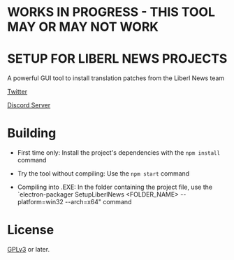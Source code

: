 WORKS IN PROGRESS - THIS TOOL MAY OR MAY NOT WORK
=====

# SETUP FOR LIBERL NEWS PROJECTS

A powerful GUI tool to install translation patches from the Liberl News team

[Twitter](https://twitter.com/SoraNoKisekiFR)

[Discord Server](https://discord.gg/kpgj6ekrF5)

Building
========

- First time only:
Install the project's dependencies with the `npm install` command

- Try the tool without compiling:
Use the `npm start` command

- Compiling into .EXE:
In the folder containing the project file, use the `electron-packager SetupLiberlNews <FOLDER_NAME> --platform=win32 --arch=x64" command

License
=======

[GPLv3](https://www.gnu.org/licenses/gpl-3.0.html) or later.